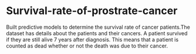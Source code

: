 # Survival-rate-of-prostrate-cancer
Built predictive models to determine the survival rate of cancer patients.The dataset has details about the patients and their cancers. A patient survived if they are still alive 7 years after diagnosis. This means that a patient is counted as dead whether or not the death was due to their cancer. 
